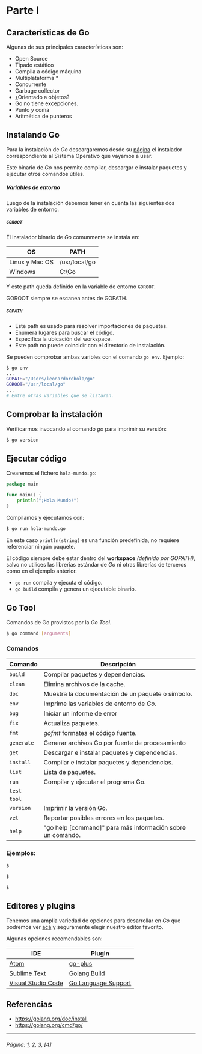 # Parte I

## Características de Go

Algunas de sus principales características son:

* Open Source
* Tipado estático
* Compila a código máquina
* Multiplataforma *
* Concurrente
* Garbage collector
* ¿Orientado a objetos?
* Go no tiene excepciones.
* Punto y coma
* Aritmética de punteros

## Instalando Go

Para la instalación de *Go* descargaremos desde su [página](https://golang.org/dl/) el instalador correspondiente al Sistema Operativo que vayamos a usar.

Este binario de *Go* nos permite compilar, descargar e instalar paquetes y ejecutar otros comandos útiles.

##### Variables de entorno

Luego de la instalación debemos tener en cuenta las siguientes dos variables de entorno.

##### `GOROOT`
El instalador binario de *Go* comunmente se instala en:

| OS | PATH |
| ------ | ------ |
| Linux y Mac OS | /usr/local/go |
| Windows | C:\Go |

Y este path queda definido en la variable de entorno `GOROOT`.

GOROOT siempre se escanea antes de GOPATH.

##### `GOPATH`

* Este path es usado para resolver importaciones de paquetes.
* Enumera lugares para buscar el código.
* Especifica la ubicación del workspace.
* Este path no puede coincidir con el directorio de instalación.

Se pueden comprobar ambas varibles con el comando `go env`. Ejemplo:

```sh
$ go env
...
GOPATH="/Users/leonardorebola/go"
GOROOT="/usr/local/go"
...
# Entre otras variables que se listaran.
```

## Comprobar la instalación

Verificarmos invocando al comando *go* para imprimir su versión:
```sh
$ go version
```
## Ejecutar código

Crearemos el fichero `hola-mundo.go`:

```go
package main

func main() {
	println("¡Hola Mundo!")
}
```

Compilamos y ejecutamos con:

```sh
$ go run hola-mundo.go
```

En este caso `println(string)` es una función predefinida, no requiere referenciar ningún paquete.

El código siempre debe estar dentro del **workspace** *(definido por GOPATH)*, salvo no utilices las librerías estándar de *Go* ni otras librerías de terceros como en el ejemplo anterior.

- `go run` compila y ejecuta el código.
- `go build` compila y genera un ejecutable binario.

## Go Tool

Comandos de Go provistos por la *Go Tool*.

```sh
$ go command [arguments]
```

### Comandos
| Comando | Descripción |
| ----- | ----- |
| `build` | Compilar paquetes y dependencias. |
| `clean` | Elimina archivos de la cache. |
| `doc` | Muestra la documentación de un paquete o símbolo. |
| `env` | Imprime las variables de entorno de *Go*. |
| `bug` | Iniciar un informe de error |
| `fix` | Actualiza paquetes. |
| `fmt` | *gofmt* formatea el código fuente. |
| `generate` | Generar archivos Go por fuente de procesamiento |
| `get` | Descargar e instalar paquetes y dependencias. |
| `install` | Compilar e instalar paquetes y dependencias. |
| `list` | Lista de paquetes. |
| `run` | Compilar y ejecutar el programa Go. |
| `test` | |
| `tool` |  |
| `version` | Imprimir la versión Go. |
| `vet` | Reportar posibles errores en los paquetes. |
| `help` | "go help [command]" para más información sobre un comando. |


### Ejemplos:

```sh
$
```

```sh
$
```

```sh
$
```
## Editores y plugins

Tenemos una amplia variedad de opciones para desarrollar en *Go* que podremos ver  [acá](https://github.com/golang/go/wiki/IDEsAndTextEditorPlugins) y seguramente elegir nuestro editor favorito.

Algunas opciones recomendables son:

| IDE | Plugin |
| ------ | ------ |
| [Atom](http://atom.io) | [go-plus](https://github.com/joefitzgerald/go-plus) |
| [Sublime Text](https://www.sublimetext.com/3) | [Golang Build](https://github.com/golang/sublime-build) |
| [Visual Studio Code](https://code.visualstudio.com) | [Go Language Support](https://visualstudiogallery.msdn.microsoft.com/bd7675ba-1bf5-4395-8c5a-4fc19dfc0d76) |

## Referencias

* https://golang.org/doc/install
* https://golang.org/cmd/go/

___

###### Página: [1](./lectura-1.md), [2](./lectura-2.md), [3](./lectura-3.md), [4]
